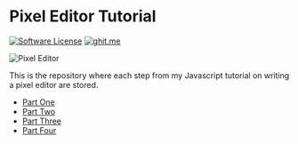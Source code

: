 # Pixel Editor Tutorial

[![Software License](https://img.shields.io/badge/license-MIT-brightgreen.svg?style=flat-square)](LICENSE)
[![ghit.me](https://ghit.me/badge.svg?repo=carbontwelve/pixel-editor-tutorial)](https://ghit.me/repo/carbontwelve/pixel-editor-tutorial)

![Pixel Editor](http://www.photogabble.co.uk/img/javascript-pixel-paint.png "Pixel Editor")

This is the repository where each step from my Javascript tutorial on writing a pixel editor are stored.

* [Part One](http://www.photogabble.co.uk/blog/2015/01/21/writing-a-pixel-editor-in-javascript-p1/)
* [Part Two](http://www.photogabble.co.uk/blog/2015/01/28/writing-a-pixel-editor-in-javascript-p2/)
* [Part Three](http://www.photogabble.co.uk/blog/2015/02/04/writing-a-pixel-editor-in-javascript-p3/)
* [Part Four](http://www.photogabble.co.uk/blog/2015/05/08/writing-a-pixel-editor-in-javascript-p4/)
